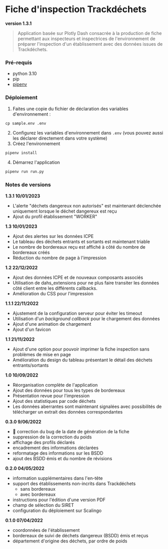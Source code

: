 # Fiche d'inspection Trackdéchets

**version 1.3.1**

> Application basée sur Plotly Dash consacrée à la production de fiche permettant aux inspecteurs et inspectrices de
> l'environnement de préparer l'inspection d'un établissement avec des données issues de Trackdéchets.

### Pré-requis

- python 3.10
- pip
- [pipenv](https://pipenv.pypa.io/en/latest/)

### Déploiement

1. Faites une copie du fichier de déclaration des variables d'environnement :

```
cp sample.env .env
```

2. Configurez les variables d'environnement dans `.env` (vous pouvez aussi les déclarer directement dans votre système)  
3. Créez l'environnement

```bash
pipenv install
```

4. Démarrez l'application

```bash
pipenv run run.py
```

### Notes de versions

**1.3.1 10/01/2023**
- L'alerte "déchets dangereux non autorisés" est maintenant déclenchée uniquement lorsque le déchet dangereux est reçu
- Ajout du profil établissement "WORKER"

**1.3 10/01/2023**
- Ajout des alertes sur les données ICPE
- Le tableau des déchets entrants et sortants est maintenant triable
- Le nombre de bordereaux reçu est affiché à côté du nombre de bordereaux créés
- Réduction du nombre de page à l'impression

**1.2 22/12/2022**
- Ajout des données ICPE et de nouveaux composants associés
- Utilisation de dahs_extensions pour ne plus faire transiter les données côté client 
entre les différents callbacks.
- Amélioration du CSS pour l'impression

**1.1.1 22/11/2022**

- Ajustement de la configuration serveur pour éviter les timeout
- Utilisation d'un *background callback* pour le chargement des données
- Ajout d'une animation de chargement
- Ajout d'un favicon

**1.1 21/11/2022**

- Ajout d'une option pour pouvoir imprimer la fiche inspection sans problèmes de mise en page
- Amélioration du design du tableau présentant le détail des déchets entrants/sortants

**1.0 10/09/2022**

- Réorganisation complète de l'application
- Ajout des données pour tous les types de bordereaux
- Présentation revue pour l'impression
- Ajout des statistiques par code déchets
- Les données aberrantes sont maintenant signalées avec possibilités de télécharger un extrait des données correspondantes


**0.3.0 9/06/2022**

- 🐛 correction du bug de la date de génération de la fiche
- suppression de la correction du poids
- affichage des profils déclarés
- encadrement des informations déclarées
- reformatage des informations sur les BSDD
- ajout des BSDD émis et du nombre de révisions

**0.2.0 04/05/2022**

- information supplémentaires dans l'en-tête
- support des établissements non-incrits dans Trackdéchets
  - sans bordereaux
  - avec bordereaux
- instructions pour l'édition d'une version PDF
- champ de sélection du SIRET
- configuration du déploiement sur Scalingo

**0.1.0 07/04/2022**

- coordonnées de l'établissement
- bordereaux de suivi de déchets dangereux (BSDD) émis et reçus
- département d'origine des déchets, par ordre de poids
